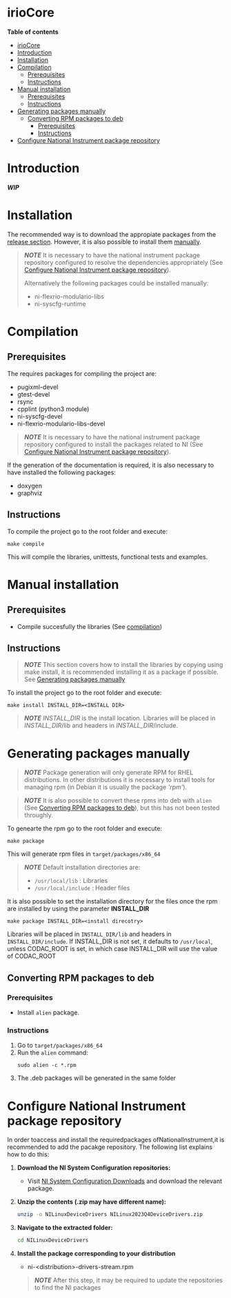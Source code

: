 # irioCore

**Table of contents**
- [irioCore](#iriocore)
- [Introduction](#introduction)
- [Installation](#installation)
- [Compilation](#compilation)
  - [Prerequisites](#prerequisites)
  - [Instructions](#instructions)
- [Manual installation](#manual-installation)
  - [Prerequisites](#prerequisites-1)
  - [Instructions](#instructions-1)
- [Generating packages manually](#generating-packages-manually)
  - [Converting RPM packages to deb](#converting-rpm-packages-to-deb)
    - [Prerequisites](#prerequisites-2)
    - [Instructions](#instructions-2)
- [Configure National Instrument package repository](#configure-national-instrument-package-repository)


# Introduction
**_WIP_**

# Installation
The recommended way is to download the appropiate packages from the [release section](https://github.com/i2a2/irioCore/releases). However, it is also possible to install them [manually](#manual-installation).

> **_NOTE_** 
> It is necessary to have the national instrument package repository configured to resolve the dependencies appropriately (See [Configure National Instrument package repository](#configure-national-instrument-package-repository)). 
>
> Alternatively the following packages could be installed manually:
> - ni-flexrio-modulario-libs
> - ni-syscfg-runtime

# Compilation
## Prerequisites
The requires packages for compiling the project are:
- pugixml-devel
- gtest-devel
- rsync
- cpplint (python3 module)
- ni-syscfg-devel 
- ni-flexrio-modulario-libs-devel

> **_NOTE_** 
> It is necessary to have the national instrument package repository configured to install the packages related to NI (See [Configure National Instrument package repository](#configure-national-instrument-package-repository)). 

If the generation of the documentation is required, it is also necessary to have installed the following packages:
- doxygen
- graphviz

## Instructions
To compile the project go to the root folder and execute:
```
make compile
```
This will compile the libraries, unittests, functional tests and examples.

# Manual installation
## Prerequisites
- Compile succesfully the libraries (See [compilation](#compilation))
## Instructions
> **_NOTE_** 
> This section covers how to install the libraries by copying using make install, it is recommended installing it as a package if possible. See [Generating packages manually](#generating-packages-manually) 

To install the project go to the root folder and execute:
```
make install INSTALL_DIR=<INSTALL DIR>
```
> **_NOTE_** 
> _INSTALL_DIR_ is the install location. Libraries will be placed in _INSTALL_DIR_/lib and headers in _INSTALL_DIR_/include.

# Generating packages manually
> **_NOTE_** 
> Package generation will only generate RPM for RHEL distributions. In other distributions it is necessary to install tools for managing rpm (in Debian it is usually the package _'rpm'_).

> **_NOTE_**
> It is also possible to convert these rpms into deb with `alien` (See [Converting RPM packages to deb](#converting-rpm-packages-to-deb)), but this has not been tested throughly. 

To genearte the rpm go to the root folder and execute:
```
make package
```

This will generate rpm files in `target/packages/x86_64`

> **_NOTE_**
> Default installation directories are:
> - `/usr/local/lib` : Libraries
> - `/usr/local/include` : Header files

It is also possible to set the installation directory for the files once the rpm are installed by using the parameter **INSTALL_DIR**
```
make package INSTALL_DIR=<install direcotry>
```

Libraries will be placed in `INSTALL_DIR/lib` and headers in `INSTALL_DIR/include`.
If INSTALL_DIR is not set, it defaults to `/usr/local`, unless CODAC_ROOT is set, in which case INSTALL_DIR will use the value of CODAC_ROOT

## Converting RPM packages to deb
### Prerequisites
- Install `alien` package.
### Instructions
1. Go to `target/packages/x86_64`
2. Run the `alien` command:
    ```
    sudo alien -c *.rpm
    ```
3. The .deb packages will be generated in the same folder

# Configure National Instrument package repository
In order toaccess and install the requiredpackages ofNationalInstrument,it is recommended to add the pacakge repository. The following list explains how to do this:
1. **Download the NI System Configuration repositories:**
    - Visit [NI System Configuration Downloads](https://www.ni.com/en/support/downloads/drivers/download.system-configuration.html) and download the relevant package.
2. **Unzip the contents (.zip may have different name):**
    ```bash
    unzip -o NILinuxDeviceDrivers NILinux2023Q4DeviceDrivers.zip
    ```

3. **Navigate to the extracted folder:**
    ```bash
    cd NILinuxDeviceDrivers
    ```

4. **Install the package corresponding to your distribution**
    - ni-\<distribution\>-drivers-stream.rpm
    > **_NOTE_**
    > After this step, it may be required to update the repositories to find the NI packages

